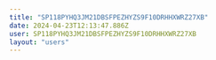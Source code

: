 ```yaml
---
title: "SP118PYHQ3JM21DBSFPEZHYZS9F10DRHHXWRZ27XB"
date: 2024-04-23T12:13:47.886Z
user: SP118PYHQ3JM21DBSFPEZHYZS9F10DRHHXWRZ27XB
layout: "users"
---
```

    